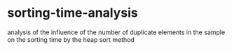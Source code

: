 # sorting-time-analysis
analysis of the influence of the number of duplicate elements in the sample on the sorting time by the heap sort method
